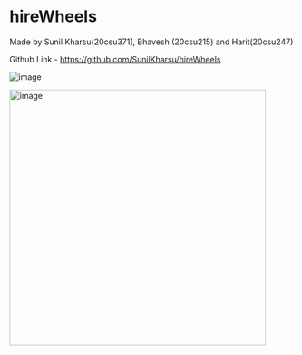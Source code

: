 # hireWheels
Made by Sunil Kharsu(20csu371), Bhavesh (20csu215) and Harit(20csu247)


Github Link - https://github.com/SunilKharsu/hireWheels
 

 
 
 
![image](https://github.com/SunilKharsu/hireWheels/assets/112311905/49ef1d48-9743-4804-b531-f2a503cc1b20)

<img width="452" alt="image" src="https://github.com/SunilKharsu/hireWheels/assets/112311905/ee199284-9b1c-4003-8b15-ba77ba824023">
